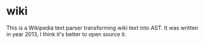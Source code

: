 # wiki

This is a Wikipedia text parser transforming wiki text into AST. It was written in year 2013, I think
it's better to open source it.
